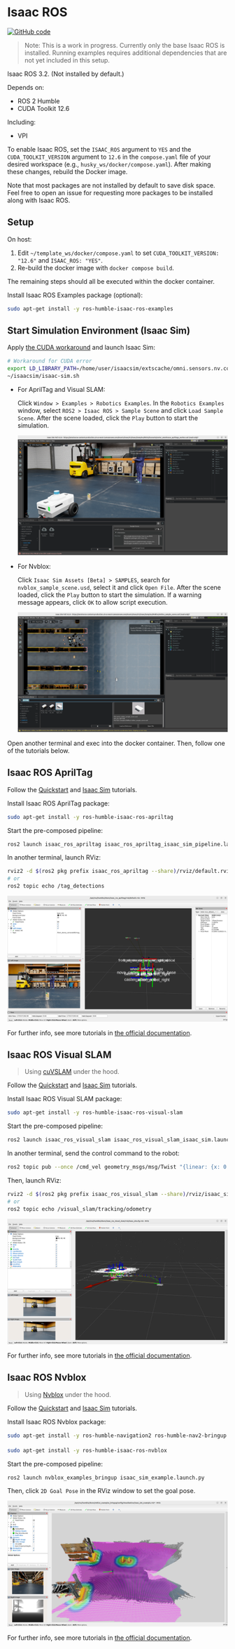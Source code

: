 # Isaac ROS

[![GitHub code](https://img.shields.io/badge/code-blue?logo=github&label=github)](https://github.com/j3soon/ros2-essentials/blob/main/docker_modules/install_isaac_ros.sh)

> Note: This is a work in progress. Currently only the base Isaac ROS is installed. Running examples requires additional dependencies that are not yet included in this setup.

Isaac ROS 3.2. (Not installed by default.)

Depends on:

- ROS 2 Humble
- CUDA Toolkit 12.6

Including:

- VPI

To enable Isaac ROS, set the `ISAAC_ROS` argument to `YES` and the `CUDA_TOOLKIT_VERSION` argument to `12.6` in the `compose.yaml` file of your desired workspace (e.g., `husky_ws/docker/compose.yaml`). After making these changes, rebuild the Docker image.

Note that most packages are not installed by default to save disk space. Feel free to open an issue for requesting more packages to be installed along with Isaac ROS.

## Setup

On host:

1. Edit `~/template_ws/docker/compose.yaml` to set `CUDA_TOOLKIT_VERSION: "12.6"` and `ISAAC_ROS: "YES"`.
2. Re-build the docker image with `docker compose build`.

The remaining steps should all be executed within the docker container.

Install Isaac ROS Examples package (optional):

```sh
sudo apt-get install -y ros-humble-isaac-ros-examples
```

## Start Simulation Environment (Isaac Sim)

Apply [the CUDA workaround](https://docs.isaacsim.omniverse.nvidia.com/4.5.0/overview/known_issues.html) and launch Isaac Sim:

```sh
# Workaround for CUDA error
export LD_LIBRARY_PATH=/home/user/isaacsim/extscache/omni.sensors.nv.common-2.5.0-coreapi+lx64.r.cp310/bin:$LD_LIBRARY_PATH
~/isaacsim/isaac-sim.sh
```

- For AprilTag and Visual SLAM:

  Click `Window > Examples > Robotics Examples`. In the `Robotics Examples` window, select `ROS2 > Isaac ROS > Sample Scene` and click `Load Sample Scene`. After the scene loaded, click the `Play` button to start the simulation.

  ![](assets/isaac-ros-isaac-sim.png)

- For Nvblox:

  Click `Isaac Sim Assets [Beta] > SAMPLES`, search for `nvblox_sample_scene.usd`, select it and click `Open File`. After the scene loaded, click the `Play` button to start the simulation. If a warning message appears, click `OK` to allow script execution.

  ![](assets/isaac-ros-isaac-sim-nvblox.png)

Open another terminal and exec into the docker container. Then, follow one of the tutorials below.

## Isaac ROS AprilTag

Follow the [Quickstart](https://nvidia-isaac-ros.github.io/repositories_and_packages/isaac_ros_apriltag/isaac_ros_apriltag/index.html#quickstart) and [Isaac Sim](https://nvidia-isaac-ros.github.io/concepts/fiducials/apriltag/tutorial_isaac_sim.html) tutorials.

Install Isaac ROS AprilTag package:

```sh
sudo apt-get install -y ros-humble-isaac-ros-apriltag
```

Start the pre-composed pipeline:

```sh
ros2 launch isaac_ros_apriltag isaac_ros_apriltag_isaac_sim_pipeline.launch.py
```

In another terminal, launch RViz:

```sh
rviz2 -d $(ros2 pkg prefix isaac_ros_apriltag --share)/rviz/default.rviz
# or
ros2 topic echo /tag_detections
```

![](assets/isaac-ros-apriltag-rviz.png)

For further info, see more tutorials in [the official documentation](https://nvidia-isaac-ros.github.io/repositories_and_packages/isaac_ros_apriltag/isaac_ros_apriltag/index.html#try-more-examples).

## Isaac ROS Visual SLAM

> Using [cuVSLAM](https://nvidia-isaac-ros.github.io/concepts/visual_slam/cuvslam/index.html) under the hood.

Follow the [Quickstart](https://nvidia-isaac-ros.github.io/repositories_and_packages/isaac_ros_visual_slam/index.html#quickstarts) and [Isaac Sim](https://nvidia-isaac-ros.github.io/concepts/visual_slam/cuvslam/tutorial_isaac_sim.html) tutorials.

Install Isaac ROS Visual SLAM package:

```sh
sudo apt-get install -y ros-humble-isaac-ros-visual-slam
```

Start the pre-composed pipeline:

```sh
ros2 launch isaac_ros_visual_slam isaac_ros_visual_slam_isaac_sim.launch.py
```

In another terminal, send the control command to the robot:

```sh
ros2 topic pub --once /cmd_vel geometry_msgs/msg/Twist "{linear: {x: 0.2, y: 0.0, z: 0.0}, angular: {x: 0.0, y: 0.0, z: 0.2}}"
```

Then, launch RViz:

```sh
rviz2 -d $(ros2 pkg prefix isaac_ros_visual_slam --share)/rviz/isaac_sim.cfg.rviz
# or
ros2 topic echo /visual_slam/tracking/odometry
```

![](assets/isaac-ros-vslam-rviz.png)

For further info, see more tutorials in [the official documentation](https://nvidia-isaac-ros.github.io/repositories_and_packages/isaac_ros_visual_slam/isaac_ros_visual_slam/index.html#try-more-examples).

## Isaac ROS Nvblox

> Using [Nvblox](https://nvidia-isaac-ros.github.io/concepts/scene_reconstruction/nvblox/technical_details.html) under the hood.

Follow the [Quickstart](https://nvidia-isaac-ros.github.io/repositories_and_packages/isaac_ros_nvblox/isaac_ros_nvblox/index.html#quickstart) and [Isaac Sim](https://nvidia-isaac-ros.github.io/concepts/scene_reconstruction/nvblox/tutorials/tutorial_isaac_sim.html) tutorials.

Install Isaac ROS Nvblox package:

```sh
sudo apt-get install -y ros-humble-navigation2 ros-humble-nav2-bringup

sudo apt-get install -y ros-humble-isaac-ros-nvblox
```

Start the pre-composed pipeline:

```sh
ros2 launch nvblox_examples_bringup isaac_sim_example.launch.py
```

Then, click `2D Goal Pose` in the RViz window to set the goal pose.

![](assets/isaac-ros-nvblox-rviz.png)

For further info, see more tutorials in [the official documentation](https://nvidia-isaac-ros.github.io/concepts/scene_reconstruction/nvblox/index.html#examples).
